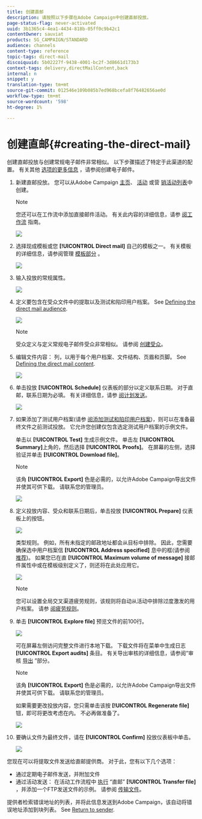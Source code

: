 ```yaml
---
title: 创建直邮
description: 请按照以下步骤在Adobe Campaign中创建直邮投放。
page-status-flag: never-activated
uuid: 3b1365c4-4ea1-4434-818b-05ff0c9b42c1
contentOwner: sauviat
products: SG_CAMPAIGN/STANDARD
audience: channels
content-type: reference
topic-tags: direct-mail
discoiquuid: 5b02227f-9438-4001-bc2f-3d8661d173b3
context-tags: delivery,directMailContent,back
internal: n
snippet: y
translation-type: tm+mt
source-git-commit: 012546e109b085b7ed968bcefa8f76482656ae0d
workflow-type: tm+mt
source-wordcount: '598'
ht-degree: 1%

---
```



# 创建直邮{#creating-the-direct-mail}

创建直邮投放与创建常规电子邮件非常相似。 以下步骤描述了特定于此渠道的配置。 有关其他 [选项的更多信息](../../channels/using/creating-an-email.md) ，请参阅创建电子邮件。

1. 新建直邮投放。 您可以从Adobe Campaign [主页](../../start/using/interface-description.md#home-page)、 [活动](../../start/using/marketing-activities.md#creating-a-marketing-activity) 或营 [销活动列表](../../start/using/programs-and-campaigns.md#creating-a-campaign)中创建。

   >[!NOTE]
   >
   >您还可以在工作流中添加直接邮件活动。 有关此内容的详细信息，请参 [阅工作流](../../automating/using/direct-mail-delivery.md) 指南。

   ![](assets/direct_mail_1.png)

1. 选择现成模板或您 **[!UICONTROL Direct mail]** 自己的模板之一。 有关模板的详细信息，请参阅管理 [模板部分](../../start/using/marketing-activity-templates.md) 。

   ![](assets/direct_mail_2.png)

1. 输入投放的常规属性。

   ![](assets/direct_mail_3.png)

1. 定义要包含在受众文件中的提取以及测试和陷印用户档案。 See [Defining the direct mail audience](../../channels/using/defining-the-direct-mail-audience.md).

   ![](assets/direct_mail_4.png)

   >[!NOTE]
   >
   >受众定义与定义常规电子邮件受众非常相似。 请参阅 [创建受众](../../audiences/using/creating-audiences.md)。

1. 编辑文件内容： 列，以用于每个用户档案、文件结构、页眉和页脚。 See [Defining the direct mail content](../../channels/using/defining-the-direct-mail-content.md).

   ![](assets/direct_mail_5.png)

1. 单击投放 **[!UICONTROL Schedule]** 仪表板的部分以定义联系日期。 对于直邮，联系日期为必填。 有关详细信息，请参 [阅计划发送](../../sending/using/about-scheduling-messages.md)。

   ![](assets/direct_mail_8.png)

1. 如果添加了测试用户档案(请参 [阅添加测试和陷印用户档案](../../channels/using/defining-the-direct-mail-audience.md#adding-test-and-trap-profiles))，则可以在准备最终文件之前测试投放。 它允许您创建仅包含选定测试用户档案的示例文件。

   单击以 **[!UICONTROL Test]** 生成示例文件。 单击左 **[!UICONTROL Summary]**&#x200B;上角的，然后选择 **[!UICONTROL Proofs]**。 在屏幕的左侧，选择验证并单击 **[!UICONTROL Download file]**。

   >[!NOTE]
   >
   >该角 **[!UICONTROL Export]** 色是必需的，以允许Adobe Campaign导出文件并使其可供下载。 请联系您的管理员。

   ![](assets/direct_mail_19.png)

1. 定义投放内容、受众和联系日期后，单击投放 **[!UICONTROL Prepare]** 仪表板上的按钮。

   ![](assets/direct_mail_16.png)

   类型规则。 例如，所有未指定的邮政地址都会从目标中排除。 因此，您需要确保选中用户档案信 **[!UICONTROL Address specified]** 息中的框(请参阅 [推荐](../../channels/using/about-direct-mail.md#recommendations))。 如果您已在直 **[!UICONTROL Maximum volume of message]** 接邮件属性中或在模板级别定义了，则还将在此处应用它。

   ![](assets/direct_mail_25.png)

   >[!NOTE]
   >
   >您可以设置全局交叉渠道疲劳规则，该规则将自动从活动中排除过度激发的用户档案。 请参 [阅疲劳规则](../../sending/using/fatigue-rules.md)。

1. 单击 **[!UICONTROL Explore file]** 预览文件的前100行。

   ![](assets/direct_mail_18.png)

   可在屏幕左侧访问完整文件进行本地下载。 下载文件将在菜单中生成日志 **[!UICONTROL Export audits]** 条目。 有关导出审核的详细信息，请参阅“审核 [导出](../../administration/using/auditing-export-logs.md) ”部分。

   >[!NOTE]
   >
   >该角 **[!UICONTROL Export]** 色是必需的，以允许Adobe Campaign导出文件并使其可供下载。 请联系您的管理员。

   如果需要更改投放内容，您只需单击该按 **[!UICONTROL Regenerate file]** 钮，即可将更改考虑在内。 不必再做准备了。

   ![](assets/direct_mail_21.png)

1. 要确认文件为最终文件，请在 **[!UICONTROL Confirm]** 投放仪表板中单击。

   ![](assets/direct_mail_20.png)

您现在可以将提取文件发送给直邮提供商。 对于此，您有以下几个选项：

* 通过定期电子邮件发送，并附加文件
* 通过活动发送： 在活动工作流程中 [执行](../../automating/using/direct-mail-delivery.md) “直邮” **[!UICONTROL Transfer file]** ，并添加一个FTP发送文件的示例。 请参阅 [传输文件](../../automating/using/transfer-file.md)。

提供者检索错误地址的列表，并将此信息发送到Adobe Campaign，该自动将错误地址添加到块列表。 See [Return to sender](../../channels/using/return-to-sender.md).
